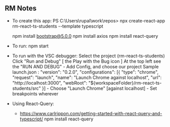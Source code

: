 ## RM Notes
- To create this app: 
    PS C:\Users\rupal\work\repos> npx create-react-app rm-react-ts-students --template typescript 

    npm install bootstrap@5.0.0
    npm install axios
    npm install react-query
    
- To run:
    npm start

- To run with the VSC debugger:
    Select the project (rm-react-ts-students)
    Click "Run and Debug" [ the Play with the Bug icon ]
    At the top left see the "RUN AND DEBUG" 
        - Add Config, and choose our project
            Sample launch.json : 
                "version": "0.2.0",
                "configurations": [{
                    "type": "chrome",
                    "request": "launch",
                    "name": "Launch Chrome against localhost",
                    "url": "http://localhost:3000",
                    "webRoot": "${workspaceFolder}/rm-react-ts-students/src"
                }]
        - Choose "Launch Chrome" [against localhost]
        - Set breakpoints wherever


- Using React-Query:
    - https://www.carlrippon.com/getting-started-with-react-query-and-typescript/
    npm install react-query